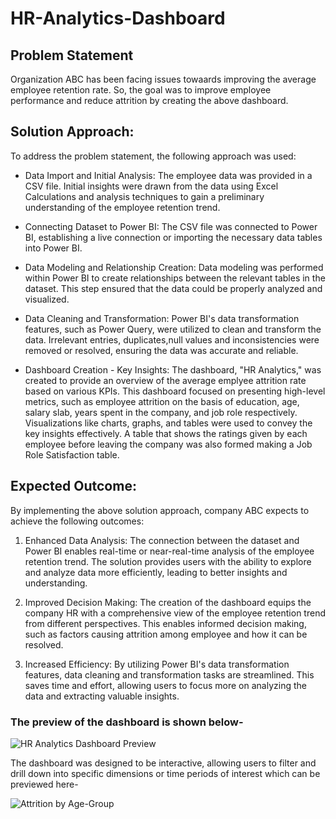 # HR-Analytics-Dashboard
## Problem Statement
Organization ABC has been facing issues towaards improving the average employee retention rate. So, the goal was to improve employee performance and reduce attrition by creating the above dashboard.
## Solution Approach:
To address the problem statement, the following approach was used:

- Data Import and Initial Analysis:
The employee data was provided in a CSV file. Initial insights were drawn from the data using Excel Calculations and analysis techniques to gain a preliminary understanding of the employee retention trend.

- Connecting Dataset to Power BI:
The CSV file was connected to Power BI, establishing a live connection or importing the necessary data tables into Power BI.

- Data Modeling and Relationship Creation:
Data modeling was performed within Power BI to create relationships between the relevant tables in the dataset. This step ensured that the data could be properly analyzed and visualized.

* Data Cleaning and Transformation:
Power BI's data transformation features, such as Power Query, were utilized to clean and transform the data. Irrelevant entries, duplicates,null values and inconsistencies were removed or resolved, ensuring the data was accurate and reliable.

* Dashboard Creation - Key Insights:
The dashboard, "HR Analytics," was created to provide an overview of the average emplyee attrition rate based on various KPIs. This dashboard focused on presenting high-level metrics, such as employee attrition on the basis of education, age, salary slab, years spent in the company, and job role respectively. Visualizations like charts, graphs, and tables were used to convey the key insights effectively. A table that shows the ratings given by each employee before leaving the company was also formed making a Job Role Satisfaction table.

## Expected Outcome:
By implementing the above solution approach, company ABC expects to achieve the following outcomes:

1. Enhanced Data Analysis: The connection between the dataset and Power BI enables real-time or near-real-time analysis of the employee retention trend. The solution provides users with the ability to explore and analyze data more efficiently, leading to better insights and understanding.

2. Improved Decision Making: The creation of the dashboard equips the company HR with a comprehensive view of the employee retention trend from different perspectives. This enables informed decision making, such as factors causing attrition among employee and how it can be resolved.

3. Increased Efficiency: By utilizing Power BI's data transformation features, data cleaning and transformation tasks are streamlined. This saves time and effort, allowing users to focus more on analyzing the data and extracting valuable insights.

### The preview of the dashboard is shown below-
![HR Analytics Dashboard Preview](https://github.com/AlankritaSah/incentify/assets/82670991/a95091af-7a93-4df6-96f9-a4818826860e)

The dashboard was designed to be interactive, allowing users to filter and drill down into specific dimensions or time periods of interest which can be previewed here-

![Attrition by Age-Group](https://github.com/AlankritaSah/incentify/assets/82670991/7b59f8b8-189c-489a-ab5c-8d35a7f6114c)
